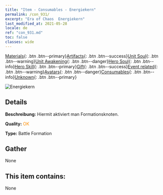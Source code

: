 ```yaml
---
title: "Item - Consumables - Energiekern"
permalink: /con_931/
excerpt: "Era of Chaos  Energiekern"
last_modified_at: 2021-05-28
locale: de
ref: "con_931.md"
toc: false
classes: wide
---
```

 [Materials](/ItemsDE/){: .btn .btn--primary}[Artifacts](/ItemsDE/Artifacts/){: .btn .btn--success}[Unit Soul](/ItemsDE/UnitSoul/){: .btn .btn--warning}[Unit Awakening](/ItemsDE/UnitAwakening/){: .btn .btn--danger}[Hero Soul](/ItemsDE/HeroSoul/){: .btn .btn--info}[Hero Skill](/ItemsDE/HeroSkill/){: .btn .btn--primary}[Gift](/ItemsDE/Gift/){: .btn .btn--success}[Event related](/ItemsDE/Events/){: .btn .btn--warning}[Avatars](/ItemsDE/Avatars/){: .btn .btn--danger}[Consumables](/ItemsDE/Consumables/){: .btn .btn--info}[Unknown](/ItemsDE/Unknown/){: .btn .btn--primary}

 ![Energiekern](/images/t/i_40019.png)

## Details
 **Beschreibung:** Hiermit aktiviert man Formationsknoten.

 **Quality:** <span style="color: #FF8C00">OK</span>

 **Type:** Battle Formation

## Gather

  None

## This item contains:

  None

